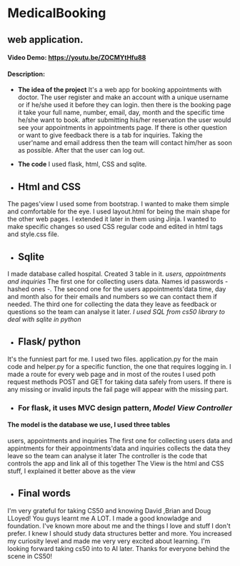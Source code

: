 # MedicalBooking
## web application.
#### Video Demo:  https://youtu.be/ZOCMYtHfu88
#### Description:



* **The idea of the project**
It's a web app for booking appointments with doctor. The user register and make an account with a unique username or if he/she used it before they can login.
then there is the booking page it take your full name, number, email, day, month and the specific time he/she want to book.
after submitting his/her reservation the user would see your appointments in appointments page.
If there is other question or want to give feedback there is a tab for inquiries.
Taking the user'name and email address then the team will contact him/her as soon as possible.
After that the user can log out.



* **The code**
I used flask, html, CSS and sqlite.



* ## Html and CSS
The pages'view I used some from bootstrap. I wanted to make them simple and comfortable for the eye.
I used layout.html for being the main shape for the other web pages. I extended it later in them using Jinja.
I wanted to make specific changes so used CSS regular code and edited in html tags and style.css file.



* ## Sqlite
I made database called hospital. Created 3 table in it.
*users, appointments and inquiries*
The first one for collecting users data. Names id passwords - hashed ones -.
The second one for the users appointments'data time, day and month also for
their emails and numbers so we can contact them if needed.
The third one for collecting the data they leave as feedback or
questions so the team can analyse it later.
*I used SQL from cs50 library to deal with sqlite in python*



* ## Flask/ python
It's the funniest part for me. I used two files. application.py for the main code and
helper.py for a specific function, the one that requires logging in.
I made a route for every web page and in most of the routes I used poth request methods
POST and GET for taking data safely from users.
If there is any missing or invalid inputs the fail page will appear with the missing part.



* ### For flask, it uses MVC design pattern, *Model* *View* *Controller*
#### The model is the database we use, I used three tables
users, appointments and inquiries
The first one for collecting users data and appintments for their appointments'data
and inquiries collects the data they leave so the team can analyse it later
The controller is the code that controls the app and link all of this together
The View is the html and CSS stuff, I explained it better above as the view



* ## Final words
I'm very grateful for taking CS50 and knowing David ,Brian and Doug LLoyed! You guys learnt me A LOT.
I made a good knowladge and foundation. I've known more about me and the things I love and stuff I don't prefer.
I knew I should study data structures better and more.
You increased my curiosity level and made me very very excited about learning.
I'm looking forward taking cs50 into to AI later.
Thanks for everyone behind the scene in CS50!

